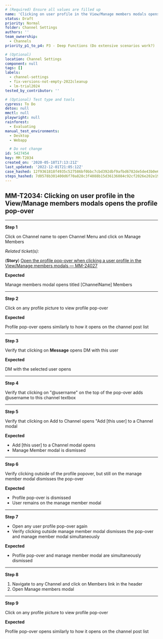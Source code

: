 ```yaml
---
# (Required) Ensure all values are filled up
name: 'Clicking on user profile in the View/Manage members modals opens the profile pop-over'
status: Draft
priority: Normal
folder: Channel Settings
authors: ''
team_ownership:
  - Channels
priority_p1_to_p4: P3 - Deep Functions (Do extensive scenarios work?)

# (Optional)
location: Channel Settings
component: null
tags: []
labels:
  - channel-settings
  - fix-versions-not-empty-2022cleanup
  - lm-trial2024
tested_by_contributor: ''

# (Optional) Test type and tools
cypress: To Do
detox: null
mmctl: null
playwright: null
rainforest:
  - Evaluating
manual_test_environments:
  - Desktop
  - Webapp

  # Do not change
id: 5427454
key: MM-T2034
created_on: '2020-05-18T17:13:21Z'
last_updated: '2022-12-01T21:05:12Z'
case_hashed: 12f9361818f4935c527586bf0bbc7cbd392dbf9afbd6782de5de43b0e6a67b8ee5a540e72aaa76a7c4b955f0130965b5
steps_hashed: 7d0578b301400d6f70a828c3f4088b15d36136084c92cf2026e202e19858804f23c415a569041f8eb3bdcee179da299c
---
```


<!-- (Auto-generated) Based on frontmatter's "key" and "name" -->

## MM-T2034: Clicking on user profile in the View/Manage members modals opens the profile pop-over

---

**Step 1**

Click on Channel name to open Channel Menu and click on Manage Members

_Related ticket(s):_

(**Story**) [Open the profile pop-over when clicking a user profile in the View/Manage members modals — MM-24027](https://mattermost.atlassian.net/browse/MM-24027)

**Expected**

Manage members modal opens titled \[ChannelName] Members

---

**Step 2**

Click on any profile picture to view profile pop-over

**Expected**

Profile pop-over opens similarly to how it opens on the channel post list

---

**Step 3**

Verify that clicking on **Message** opens DM with this user

**Expected**

DM with the selected user opens

---

**Step 4**

Verify that clicking on "@username" on the top of the pop-over adds @username to this channel textbox

---

**Step 5**

Verify that clicking on Add to Channel opens "Add \[this user] to a Channel modal

**Expected**

- Add \[this user] to a Channel modal opens
- Manage Member modal is dismissed

---

**Step 6**

Verify clicking outside of the profile popover, but still on the manage member modal dismisses the pop-over

**Expected**

- Profile pop-over is dismissed
- User remains on the manage member modal

---

**Step 7**

- Open any user profile pop-over again
- Verify clicking outside manage member modal dismisses the pop-over and manage member modal simultaneously

**Expected**

- Profile pop-over and manage member modal are simultaneously dismissed

---

**Step 8**

1. Navigate to any Channel and click on Members link in the header
2. Open Manage members modal

---

**Step 9**

Click on any profile picture to view profile pop-over

**Expected**

Profile pop-over opens similarly to how it opens on the channel post list
